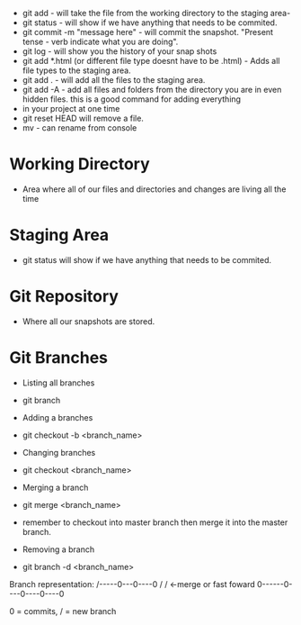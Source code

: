 - git add - will take the file from the working directory to the staging area-
- git status - will show if we have anything that needs to be commited.
- git commit -m "message here" - will commit the snapshot. "Present tense - verb indicate what you are doing".
- git log - will show you the history of your snap shots
- git add *.html (or different file type doesnt have to be .html) - Adds all file types to the staging area.
- git add . - will add all the files to the staging area.
- git add -A - add all files and folders from the directory you are in even hidden files. this is a good command for adding everything
- in your project at one time
- git reset HEAD <file> will remove a file.
- mv <file u want to change> <new file name> - can rename from console

# Working Directory
- Area where all of our files and directories and changes are living all the time

# Staging Area
- git status will show if we have anything that needs to be commited.

# Git Repository
- Where all our snapshots are stored.

# Git Branches
- Listing all branches
- git branch
 
- Adding a branches
- git checkout -b <branch_name>

- Changing branches
- git checkout <branch_name>
 
- Merging a branch
- git merge <branch_name> 
- remember to checkout into master branch then merge it into the master branch.

- Removing a branch
- git branch -d <branch_name>

Branch representation:
         /-----0---0----0
        /          / <-merge or fast foward
0------0----0----0----0

0 = commits,
/ = new branch